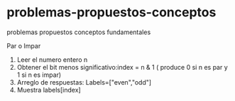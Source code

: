# problemas-propuestos-conceptos
problemas propuestos conceptos fundamentales

Par o Impar 

1. Leer el numero entero n
2. Obtener el bit menos significativo:index = n & 1 ( produce 0 si n es par y 1 si n es impar)
3. Arreglo de respuestas: Labels=["even","odd"]
4. Muestra labels[index]
